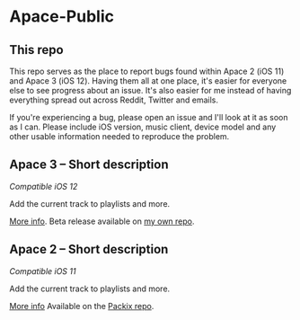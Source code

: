 Apace-Public
=================
## This repo
This repo serves as the place to report bugs found within Apace 2 (iOS 11) and Apace 3 (iOS 12). Having them all at one place, it's easier for everyone else to see progress about an issue. It's also easier for me instead of having everything spread out across Reddit, Twitter and emails.

If you're experiencing a bug, please open an issue and I'll look at it as soon as I can. Please include iOS version, music client, device model and any other usable information needed to reproduce the problem.

## Apace 3 – Short description
*Compatible iOS 12*

Add the current track to playlists and more.

[More info](https://henrikssonbrothers.com/cydia/repo/depictions/?p=se.nosskirneh.apace3). Beta release available on [my own repo](https://henrikssonbrothers.com/cydia/repo).



## Apace 2 – Short description
*Compatible iOS 11*

Add the current track to playlists and more.

[More info](https://repo.packix.com/package/se.nosskirneh.apace2/) Available on the [Packix repo](https://repo.packix.com).

